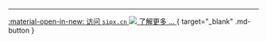 <!-- markdownlint-disable first-line-heading no-space-in-links no-alt-text line-length -->
---

[:material-open-in-new: 访问 `sipx.cn` ![](http://sipx.cn/favicon.ico) 了解更多 ... ](http://sipx.cn/ "Sipx: 实现互联网音视频和SIP话路的互联互通"){ target="_blank" .md-button }

<!-- markdownlint-enable -->
